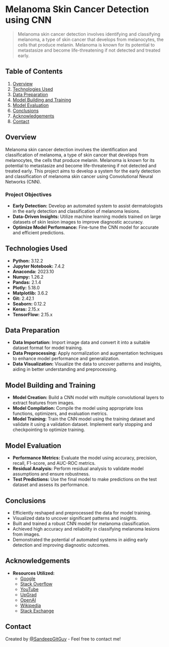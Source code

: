 # Melanoma Skin Cancer Detection using CNN

> Melanoma skin cancer detection involves identifying and classifying melanoma, a type of skin cancer that develops from melanocytes, the cells that produce melanin. Melanoma is known for its potential to metastasize and become life-threatening if not detected and treated early.

## Table of Contents
1. [Overview](#overview)
2. [Technologies Used](#technologies-used)
3. [Data Preparation](#data-preparation)
4. [Model Building and Training](#model-building-and-training)
5. [Model Evaluation](#model-evaluation)
6. [Conclusions](#conclusions)
7. [Acknowledgements](#acknowledgements)
8. [Contact](#contact)

## Overview
Melanoma skin cancer detection involves the identification and classification of melanoma, a type of skin cancer that develops from melanocytes, the cells that produce melanin. Melanoma is known for its potential to metastasize and become life-threatening if not detected and treated early. This project aims to develop a system for the early detection and classification of melanoma skin cancer using Convolutional Neural Networks (CNN).

### Project Objectives
- **Early Detection:** Develop an automated system to assist dermatologists in the early detection and classification of melanoma lesions.
- **Data-Driven Insights:** Utilize machine learning models trained on large datasets of skin lesion images to improve diagnostic accuracy.
- **Optimize Model Performance:** Fine-tune the CNN model for accurate and efficient predictions.

## Technologies Used
- **Python:** 3.12.2
- **Jupyter Notebook:** 7.4.2
- **Anaconda:** 2023.10
- **Numpy:** 1.26.2
- **Pandas:** 2.1.4
- **Plotly:** 5.18.0
- **Matplotlib:** 3.6.2
- **Git:** 2.42.1
- **Seaborn:** 0.12.2
- **Keras:** 2.15.x
- **TensorFlow:** 2.15.x

## Data Preparation
- **Data Importation:** Import image data and convert it into a suitable dataset format for model training.
- **Data Preprocessing:** Apply normalization and augmentation techniques to enhance model performance and generalization.
- **Data Visualization:** Visualize the data to uncover patterns and insights, aiding in better understanding and preprocessing.

## Model Building and Training
- **Model Creation:** Build a CNN model with multiple convolutional layers to extract features from images.
- **Model Compilation:** Compile the model using appropriate loss functions, optimizers, and evaluation metrics.
- **Model Training:** Train the CNN model using the training dataset and validate it using a validation dataset. Implement early stopping and checkpointing to optimize training.

## Model Evaluation
- **Performance Metrics:** Evaluate the model using accuracy, precision, recall, F1-score, and AUC-ROC metrics.
- **Residual Analysis:** Perform residual analysis to validate model assumptions and ensure robustness.
- **Test Predictions:** Use the final model to make predictions on the test dataset and assess its performance.

## Conclusions
- Efficiently reshaped and preprocessed the data for model training.
- Visualized data to uncover significant patterns and insights.
- Built and trained a robust CNN model for melanoma classification.
- Achieved high accuracy and reliability in classifying melanoma lesions from images.
- Demonstrated the potential of automated systems in aiding early detection and improving diagnostic outcomes.

## Acknowledgements
- **Resources Utilized:**
  - [Google](https://www.google.com)
  - [Stack Overflow](https://stackoverflow.com)
  - [YouTube](https://www.youtube.com)
  - [UpGrad](https://www.upgrad.com)
  - [OpenAI](https://www.openai.com)
  - [Wikipedia](https://www.wikipedia.org)
  - [Stack Exchange](https://stackexchange.com)

## Contact
Created by [@SandeepGitGuy](https://github.com/SandeepGitGuy) - Feel free to contact me!
